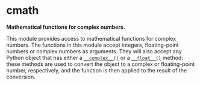# cmath

**Mathematical functions for complex numbers.**

This module provides access to mathematical functions for complex numbers. The functions in this module accept integers, floating-point numbers or complex numbers as arguments. They will also accept any Python object that has either a [`__complex__()`](/abstraction/object/__complex__.md) or a [`__float__()`](/abstraction/object/__float__.md) method: these methods are used to convert the object to a complex or floating-point number, respectively, and the function is then applied to the result of the conversion.
